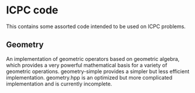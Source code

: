 # ICPC code

This contains some assorted code intended to be used on ICPC problems.

## Geometry

An implementation of geometric operators based on geometric algebra, which provides a very powerful mathematical basis for a variety of geometric operations. geometry-simple provides a simpler but less efficient implementation. geometry.hpp is an optimized but more complicated implementation and is currently incomplete.